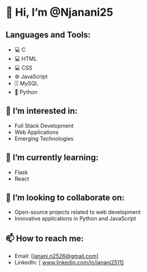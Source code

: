 # 👋 Hi, I’m @Njanani25

## Languages and Tools:
- 💻 C
- 💻 HTML
- 💻 CSS
- ⚙️ JavaScript
- 🗄️ MySQL
- 🐍 Python
  
## 👀 I’m interested in:
- Full Stack Development
- Web Applications
- Emerging Technologies

## 🌱 I’m currently learning:
-  Flask 
-  React

## 💞️ I’m looking to collaborate on:
- Open-source projects related to web development
- Innovative applications in Python and JavaScript

## 📫 How to reach me:
- Email: [janani.n2526@gmail.com]
- LinkedIn: [ www.linkedin.com/in/janani2511]


